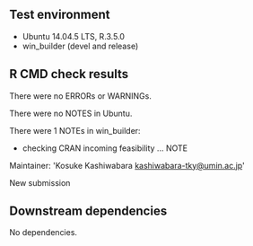 ## Test environment
* Ubuntu 14.04.5 LTS, R.3.5.0
* win_builder (devel and release)

## R CMD check results
There were no ERRORs or WARNINGs.

There were no NOTES in Ubuntu.

There were 1 NOTEs in win_builder:

* checking CRAN incoming feasibility ... NOTE

Maintainer: 'Kosuke Kashiwabara <kashiwabara-tky@umin.ac.jp>'

New submission

## Downstream dependencies
No dependencies.